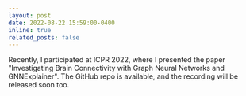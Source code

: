 ```yaml
---
layout: post
date: 2022-08-22 15:59:00-0400
inline: true
related_posts: false
---
```


Recently, I participated at ICPR 2022, where I presented the paper "Investigating Brain Connectivity with Graph Neural Networks and GNNExplainer". The GitHub repo is available, and the recording will be released soon too.
